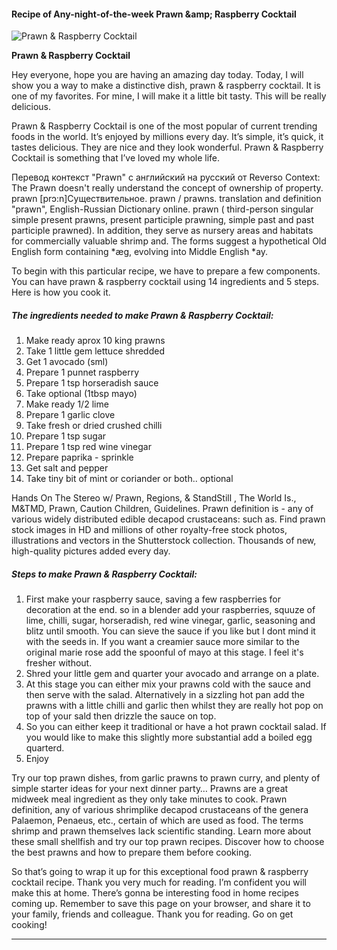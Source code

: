             

#### Recipe of Any-night-of-the-week Prawn &amp;amp; Raspberry Cocktail

![Prawn &amp; Raspberry Cocktail](https://img-global.cpcdn.com/recipes/5a04a805a22c853e/751x532cq70/prawn-raspberry-cocktail-recipe-main-photo.jpg)

**Prawn &amp; Raspberry Cocktail**

Hey everyone, hope you are having an amazing day today. Today, I will show you a way to make a distinctive dish, prawn & raspberry cocktail. It is one of my favorites. For mine, I will make it a little bit tasty. This will be really delicious.

Prawn & Raspberry Cocktail is one of the most popular of current trending foods in the world. It’s enjoyed by millions every day. It’s simple, it’s quick, it tastes delicious. They are nice and they look wonderful. Prawn & Raspberry Cocktail is something that I’ve loved my whole life.

Перевод контекст "Prawn" c английский на русский от Reverso Context: The Prawn doesn't really understand the concept of ownership of property. prawn \[prɔ:n\]Существительное. prawn / prawns. translation and definition "prawn", English-Russian Dictionary online. prawn ( third-person singular simple present prawns, present participle prawning, simple past and past participle prawned). In addition, they serve as nursery areas and habitats for commercially valuable shrimp and. The forms suggest a hypothetical Old English form containing \*æg, evolving into Middle English \*ay.

To begin with this particular recipe, we have to prepare a few components. You can have prawn & raspberry cocktail using 14 ingredients and 5 steps. Here is how you cook it.

##### The ingredients needed to make Prawn & Raspberry Cocktail:

1.  Make ready aprox 10 king prawns
2.  Take 1 little gem lettuce shredded
3.  Get 1 avocado (sml)
4.  Prepare 1 punnet raspberry
5.  Prepare 1 tsp horseradish sauce
6.  Take optional (1tbsp mayo)
7.  Make ready 1/2 lime
8.  Prepare 1 garlic clove
9.  Take fresh or dried crushed chilli
10.  Prepare 1 tsp sugar
11.  Prepare 1 tsp red wine vinegar
12.  Prepare paprika - sprinkle
13.  Get salt and pepper
14.  Take tiny bit of mint or coriander or both.. optional

Hands On The Stereo w/ Prawn, Regions, & StandStill , The World Is., M&TMD, Prawn, Caution Children, Guidelines. Prawn definition is - any of various widely distributed edible decapod crustaceans: such as. Find prawn stock images in HD and millions of other royalty-free stock photos, illustrations and vectors in the Shutterstock collection. Thousands of new, high-quality pictures added every day.

##### Steps to make Prawn & Raspberry Cocktail:

1.  First make your raspberry sauce, saving a few raspberries for decoration at the end. so in a blender add your raspberries, squuze of lime, chilli, sugar, horseradish, red wine vinegar, garlic, seasoning and blitz until smooth. You can sieve the sauce if you like but I dont mind it with the seeds in. If you want a creamier sauce more similar to the original marie rose add the spoonful of mayo at this stage. I feel it's fresher without.
2.  Shred your little gem and quarter your avocado and arrange on a plate.
3.  At this stage you can either mix your prawns cold with the sauce and then serve with the salad. Alternatively in a sizzling hot pan add the prawns with a little chilli and garlic then whilst they are really hot pop on top of your sald then drizzle the sauce on top.
4.  So you can either keep it traditional or have a hot prawn cocktail salad. If you would like to make this slightly more substantial add a boiled egg quarterd.
5.  Enjoy

Try our top prawn dishes, from garlic prawns to prawn curry, and plenty of simple starter ideas for your next dinner party… Prawns are a great midweek meal ingredient as they only take minutes to cook. Prawn definition, any of various shrimplike decapod crustaceans of the genera Palaemon, Penaeus, etc., certain of which are used as food. The terms shrimp and prawn themselves lack scientific standing. Learn more about these small shellfish and try our top prawn recipes. Discover how to choose the best prawns and how to prepare them before cooking.

So that’s going to wrap it up for this exceptional food prawn & raspberry cocktail recipe. Thank you very much for reading. I’m confident you will make this at home. There’s gonna be interesting food in home recipes coming up. Remember to save this page on your browser, and share it to your family, friends and colleague. Thank you for reading. Go on get cooking!

* * *